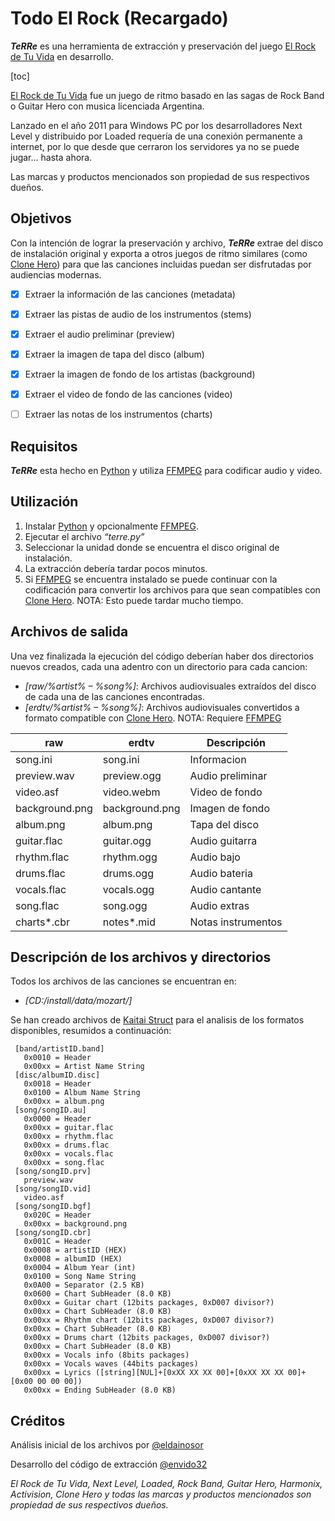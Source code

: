 # Todo El Rock (Recargado)

**_TeRRe_** es una herramienta de extracción y preservación del juego [El Rock de Tu Vida](https://web.archive.org/web/20111020150625/http://www.elrockdetuvida.com/website/index.php) en desarrollo.

[toc]

[El Rock de Tu Vida](https://web.archive.org/web/20111020150625/http://www.elrockdetuvida.com/website/index.php) fue un juego de ritmo basado en las sagas de Rock Band o Guitar Hero con musica licenciada Argentina.

Lanzado en el año 2011 para Windows PC por los desarrolladores Next Level y distribuido por Loaded requería de una conexión permanente a internet, por lo que desde que cerraron los servidores ya no se puede jugar… hasta ahora.

Las marcas y productos mencionados son propiedad de sus respectivos dueños. 

## Objetivos

Con la intención de lograr la preservación y archivo, **_TeRRe_** extrae del disco de instalación original y exporta a otros juegos de ritmo similares (como [Clone Hero](https://clonehero.net/)) para que las canciones incluidas puedan ser disfrutadas por audiencias modernas.

- [x] Extraer la información de las canciones (metadata)

- [x] Extraer las pistas de audio de los instrumentos (stems)

- [x] Extraer el audio preliminar (preview)

- [x] Extraer la imagen de tapa del disco (album)

- [x] Extraer la imagen de fondo de los artistas (background)

- [x] Extraer el video de fondo de las canciones (video)

- [ ] Extraer las notas de los instrumentos (charts)

## Requisitos 

**_TeRRe_** esta hecho en [Python](https://www.python.org/) y utiliza [FFMPEG](https://www.ffmpeg.org/) para codificar audio y video. 

## Utilización

1) Instalar [Python](https://www.python.org/) y opcionalmente [FFMPEG](https://www.ffmpeg.org/).
2) Ejecutar el archivo _“terre.py”_
3) Seleccionar la unidad donde se encuentra el disco original de instalación.
4) La extracción debería tardar pocos minutos.
5) Si [FFMPEG](https://www.ffmpeg.org/) se encuentra instalado se puede continuar con la codificación para convertir los archivos para que sean compatibles con [Clone Hero](https://clonehero.net/). NOTA: Esto puede tardar mucho tiempo.

## Archivos de salida
Una vez finalizada la ejecución del código deberían haber dos directorios nuevos creados, cada una adentro con un directorio para cada cancion:

- _[raw/%artist% – %song%]_: Archivos audiovisuales extraídos del disco de cada una de las canciones encontradas.
- _[erdtv/%artist% – %song%]_: Archivos audiovisuales convertidos a formato compatible con [Clone Hero](https://clonehero.net/). NOTA: Requiere [FFMPEG](https://www.ffmpeg.org/)


| raw            | erdtv          | Descripción        |
|----------------|----------------|--------------------|
| song.ini       | song.ini       | Informacion        |
| preview.wav    | preview.ogg    | Audio preliminar   |
| video.asf      | video.webm     | Video de fondo     |
| background.png | background.png | Imagen de fondo    |
| album.png      | album.png      | Tapa del disco     |
| guitar.flac    | guitar.ogg     | Audio guitarra     |
| rhythm.flac    | rhythm.ogg     | Audio bajo         |
| drums.flac     | drums.ogg      | Audio bateria      |
| vocals.flac    | vocals.ogg     | Audio cantante     |
| song.flac      | song.ogg       | Audio extras       |
| charts*.cbr    | notes*.mid     | Notas instrumentos |

## Descripción de los archivos y directorios

Todos los archivos de las canciones se encuentran en: 

- _[CD:/install/data/mozart/]_

Se han creado archivos de [Kaitai Struct](https://kaitai.io/) para el analisis de los formatos disponibles, resumidos a continuación:

```
 [band/artistID.band]
   0x0010 = Header
   0x00xx = Artist Name String
 [disc/albumID.disc]
   0x0018 = Header
   0x0100 = Album Name String
   0x00xx = album.png
 [song/songID.au]
   0x0000 = Header
   0x00xx = guitar.flac
   0x00xx = rhythm.flac
   0x00xx = drums.flac
   0x00xx = vocals.flac
   0x00xx = song.flac
 [song/songID.prv]
   preview.wav
 [song/songID.vid]
   video.asf
 [song/songID.bgf]
   0x020C = Header
   0x00xx = background.png
 [song/songID.cbr]
   0x001C = Header
   0x0008 = artistID (HEX)
   0x0008 = albumID (HEX)
   0x0004 = Album Year (int)
   0x0100 = Song Name String
   0x0A00 = Separator (2.5 KB)
   0x0600 = Chart SubHeader (8.0 KB)
   0x00xx = Guitar chart (12bits packages, 0xD007 divisor?)
   0x00xx = Chart SubHeader (8.0 KB)
   0x00xx = Rhythm chart (12bits packages, 0xD007 divisor?)
   0x00xx = Chart SubHeader (8.0 KB)
   0x00xx = Drums chart (12bits packages, 0xD007 divisor?)
   0x00xx = Chart SubHeader (8.0 KB)
   0x00xx = Vocals info (8bits packages)
   0x00xx = Vocals waves (44bits packages)
   0x00xx = Lyrics ([string][NUL]+[0xXX XX XX 00]+[0xXX XX XX 00]+[0x00 00 00 00])
   0x00xx = Ending SubHeader (8.0 KB)
   ```


## Créditos

Análisis inicial de los archivos por [@eldainosor](https://twitter.com/eldainosor)

Desarrollo del código de extracción [@envido32](https://twitter.com/envido32)

_El Rock de Tu Vida, Next Level, Loaded, Rock Band, Guitar Hero, Harmonix, Activision, Clone Hero y todas las marcas y productos mencionados son propiedad de sus respectivos dueños._
